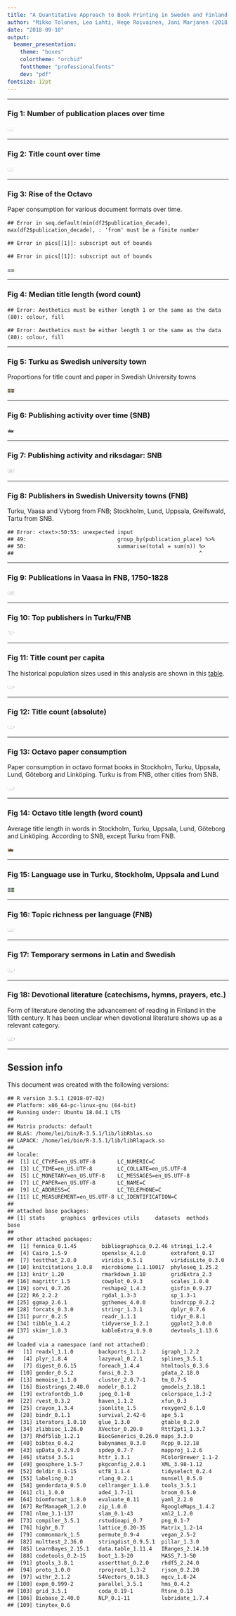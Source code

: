 ```yaml
---
title: "A Quantitative Approach to Book Printing in Sweden and Finland, 1640–1828"
author: "Mikko Tolonen, Leo Lahti, Hege Roivainen, Jani Marjanen (2018)"
date: "2018-09-10"
output: 
  beamer_presentation:
    theme: "boxes"
    colortheme: "orchid"
    fonttheme: "professionalfonts"
    dev: "pdf"
fontsize: 12pt
---
```







---
### Fig 1: Number of publication places over time

<img src="figures_HistoricalMethods2018/Figure_1-1.eps" title="plot of chunk Figure_1" alt="plot of chunk Figure_1" width="17cm" />

---


### Fig 2: Title count over time

<img src="figures_HistoricalMethods2018/Figure_2-1.eps" title="plot of chunk Figure_2" alt="plot of chunk Figure_2" width="17cm" />

---

### Fig 3: Rise of the Octavo

Paper consumption for various document formats over time.


```
## Error in seq.default(min(df2$publication_decade), max(df2$publication_decade), : 'from' must be a finite number
```

```
## Error in pics[[1]]: subscript out of bounds
```

```
## Error in pics[[1]]: subscript out of bounds
```

<img src="figures_HistoricalMethods2018/Figure_3-1.eps" title="plot of chunk Figure_3" alt="plot of chunk Figure_3" width="17cm" />



---


### Fig 4: Median title length (word count)


```
## Error: Aesthetics must be either length 1 or the same as the data (80): colour, fill
```

```
## Error: Aesthetics must be either length 1 or the same as the data (80): colour, fill
```

---


### Fig 5: Turku as Swedish university town

Proportions for title count and paper in Swedish University towns
 


<img src="figures_HistoricalMethods2018/Figure_5-1.eps" title="plot of chunk Figure_5" alt="plot of chunk Figure_5" width="17cm" />

---

### Fig 6: Publishing activity over time (SNB)

<img src="figures_HistoricalMethods2018/Figure_6-1.eps" title="plot of chunk Figure_6" alt="plot of chunk Figure_6" width="17cm" />

---


### Fig 7: Publishing activity and riksdagar: SNB

<img src="figures_HistoricalMethods2018/Figure_7-1.eps" title="plot of chunk Figure_7" alt="plot of chunk Figure_7" width="17cm" />

---


### Fig 8: Publishers in Swedish University towns (FNB)

Turku, Vaasa and Vyborg from FNB; Stockholm, Lund, Uppsala, Greifswald, Tartu from SNB.


```
## Error: <text>:50:55: unexpected input
## 49:                             group_by(publication_place) %>%
## 50:                             summarise(total = sum(n)) %>
##                                                           ^
```

---



### Fig 9: Publications in Vaasa in FNB, 1750-1828


<img src="figures_HistoricalMethods2018/Figure_9-1.eps" title="plot of chunk Figure_9" alt="plot of chunk Figure_9" width="17cm" />


---


### Fig 10: Top publishers in Turku/FNB

<img src="figures_HistoricalMethods2018/Figure_10-1.eps" title="plot of chunk Figure_10" alt="plot of chunk Figure_10" width="17cm" />

---



### Fig 11: Title count per capita

The historical population sizes used in this analysis are shown in this [table](https://github.com/COMHIS/bibliographica/blob/master/inst/extdata/population_sizes_in_cities.csv).

<img src="figures_HistoricalMethods2018/Figure_11-1.eps" title="plot of chunk Figure_11" alt="plot of chunk Figure_11" width="17cm" />

---



### Fig 12: Title count (absolute)

<img src="figures_HistoricalMethods2018/Figure_12-1.eps" title="plot of chunk Figure_12" alt="plot of chunk Figure_12" width="17cm" />

---




### Fig 13: Octavo paper consumption

Paper consumption in octavo format books in Stockholm, Turku, Uppsala,
Lund, Göteborg and Linköping. Turku is from FNB, other cities from
SNB.

<img src="figures_HistoricalMethods2018/Figure_13-1.eps" title="plot of chunk Figure_13" alt="plot of chunk Figure_13" width="17cm" />


---


### Fig 14: Octavo title length (word count)

Average title length in words in Stockholm, Turku, Uppsala, Lund, Göteborg and Linköping. According to SNB, except Turku from FNB. 

<img src="figures_HistoricalMethods2018/Figure_14-1.eps" title="plot of chunk Figure_14" alt="plot of chunk Figure_14" width="17cm" />

---


### Fig 15: Language use in Turku, Stockholm, Uppsala and Lund




<img src="figures_HistoricalMethods2018/Figure_15-1.eps" title="plot of chunk Figure_15" alt="plot of chunk Figure_15" width="17cm" />

---


### Fig 16: Topic richness per language (FNB)

<img src="figures_HistoricalMethods2018/Figure_16-1.eps" title="plot of chunk Figure_16" alt="plot of chunk Figure_16" width="17cm" />

---


### Fig 17: Temporary sermons in Latin and Swedish

<img src="figures_HistoricalMethods2018/Figure_17-1.eps" title="plot of chunk Figure_17" alt="plot of chunk Figure_17" width="17cm" />

---


### Fig 18: Devotional literature (catechisms, hymns, prayers, etc.) 

Form of literature denoting the advancement of reading in Finland in the 19th century. It has been unclear when devotional literature  shows up as a relevant category.

<img src="figures_HistoricalMethods2018/Figure_18-1.eps" title="plot of chunk Figure_18" alt="plot of chunk Figure_18" width="17cm" />

---



## Session info

This document was created with the following versions:


```
## R version 3.5.1 (2018-07-02)
## Platform: x86_64-pc-linux-gnu (64-bit)
## Running under: Ubuntu 18.04.1 LTS
## 
## Matrix products: default
## BLAS: /home/lei/bin/R-3.5.1/lib/libRblas.so
## LAPACK: /home/lei/bin/R-3.5.1/lib/libRlapack.so
## 
## locale:
##  [1] LC_CTYPE=en_US.UTF-8       LC_NUMERIC=C              
##  [3] LC_TIME=en_US.UTF-8        LC_COLLATE=en_US.UTF-8    
##  [5] LC_MONETARY=en_US.UTF-8    LC_MESSAGES=en_US.UTF-8   
##  [7] LC_PAPER=en_US.UTF-8       LC_NAME=C                 
##  [9] LC_ADDRESS=C               LC_TELEPHONE=C            
## [11] LC_MEASUREMENT=en_US.UTF-8 LC_IDENTIFICATION=C       
## 
## attached base packages:
## [1] stats     graphics  grDevices utils     datasets  methods   base     
## 
## other attached packages:
##  [1] fennica_0.1.45        bibliographica_0.2.46 stringi_1.2.4        
##  [4] Cairo_1.5-9           openxlsx_4.1.0        extrafont_0.17       
##  [7] testthat_2.0.0        viridis_0.5.1         viridisLite_0.3.0    
## [10] knitcitations_1.0.8   microbiome_1.1.10017  phyloseq_1.25.2      
## [13] knitr_1.20            rmarkdown_1.10        gridExtra_2.3        
## [16] magrittr_1.5          cowplot_0.9.3         scales_1.0.0         
## [19] sorvi_0.7.26          reshape2_1.4.3        gisfin_0.9.27        
## [22] R6_2.2.2              rgdal_1.3-3           sp_1.3-1             
## [25] ggmap_2.6.1           ggthemes_4.0.0        bindrcpp_0.2.2       
## [28] forcats_0.3.0         stringr_1.3.1         dplyr_0.7.6          
## [31] purrr_0.2.5           readr_1.1.1           tidyr_0.8.1          
## [34] tibble_1.4.2          tidyverse_1.2.1       ggplot2_3.0.0        
## [37] skimr_1.0.3           kableExtra_0.9.0      devtools_1.13.6      
## 
## loaded via a namespace (and not attached):
##   [1] readxl_1.1.0        backports_1.1.2     igraph_1.2.2       
##   [4] plyr_1.8.4          lazyeval_0.2.1      splines_3.5.1      
##   [7] digest_0.6.15       foreach_1.4.4       htmltools_0.3.6    
##  [10] gender_0.5.2        fansi_0.2.3         gdata_2.18.0       
##  [13] memoise_1.1.0       cluster_2.0.7-1     tm_0.7-5           
##  [16] Biostrings_2.48.0   modelr_0.1.2        gmodels_2.18.1     
##  [19] extrafontdb_1.0     jpeg_0.1-8          colorspace_1.3-2   
##  [22] rvest_0.3.2         haven_1.1.2         xfun_0.3           
##  [25] crayon_1.3.4        jsonlite_1.5        roxygen2_6.1.0     
##  [28] bindr_0.1.1         survival_2.42-6     ape_5.1            
##  [31] iterators_1.0.10    glue_1.3.0          gtable_0.2.0       
##  [34] zlibbioc_1.26.0     XVector_0.20.0      Rttf2pt1_1.3.7     
##  [37] Rhdf5lib_1.2.1      BiocGenerics_0.26.0 maps_3.3.0         
##  [40] bibtex_0.4.2        babynames_0.3.0     Rcpp_0.12.18       
##  [43] spData_0.2.9.0      spdep_0.7-7         mapproj_1.2.6      
##  [46] stats4_3.5.1        httr_1.3.1          RColorBrewer_1.1-2 
##  [49] geosphere_1.5-7     pkgconfig_2.0.1     XML_3.98-1.12      
##  [52] deldir_0.1-15       utf8_1.1.4          tidyselect_0.2.4   
##  [55] labeling_0.3        rlang_0.2.1         munsell_0.5.0      
##  [58] genderdata_0.5.0    cellranger_1.1.0    tools_3.5.1        
##  [61] cli_1.0.0           ade4_1.7-11         broom_0.5.0        
##  [64] biomformat_1.8.0    evaluate_0.11       yaml_2.2.0         
##  [67] RefManageR_1.2.0    zip_1.0.0           RgoogleMaps_1.4.2  
##  [70] nlme_3.1-137        slam_0.1-43         xml2_1.2.0         
##  [73] compiler_3.5.1      rstudioapi_0.7      png_0.1-7          
##  [76] highr_0.7           lattice_0.20-35     Matrix_1.2-14      
##  [79] commonmark_1.5      permute_0.9-4       vegan_2.5-2        
##  [82] multtest_2.36.0     stringdist_0.9.5.1  pillar_1.3.0       
##  [85] LearnBayes_2.15.1   data.table_1.11.4   IRanges_2.14.10    
##  [88] codetools_0.2-15    boot_1.3-20         MASS_7.3-50        
##  [91] gtools_3.8.1        assertthat_0.2.0    rhdf5_2.24.0       
##  [94] proto_1.0.0         rprojroot_1.3-2     rjson_0.2.20       
##  [97] withr_2.1.2         S4Vectors_0.18.3    mgcv_1.8-24        
## [100] expm_0.999-2        parallel_3.5.1      hms_0.4.2          
## [103] grid_3.5.1          coda_0.19-1         Rtsne_0.13         
## [106] Biobase_2.40.0      NLP_0.1-11          lubridate_1.7.4    
## [109] tinytex_0.6
```





